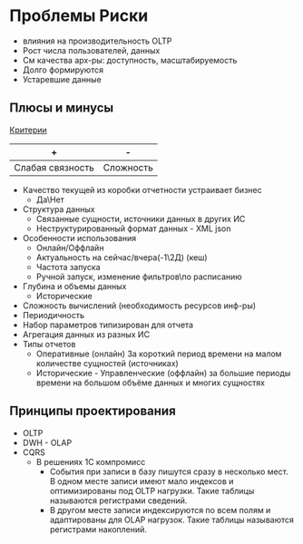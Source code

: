 # Проблемы Риски

* влияния на производительность OLTP
* Рост числа пользователей, данных
* См качества арх-ры: доступность, масштабируемость
* Долго формируются
* Устаревшие данные

## Плюсы и минусы

[Критерии](arch.criteria.md)

| + | - |
| - | - |
| Слабая связность | Сложность |

* Качество текущей из коробки отчетности устраивает бизнес
  * Да\Нет
* Структура данных
  * Связанные сущности, источники данных в других ИС
  * Неструктурированный формат данных - XML json
* Особенности использования
  * Онлайн/Оффлайн
  * Актуальность на сейчас/вчера(-1\2Д) (кеш)
  * Частота запуска
  * Ручной запуск, изменение фильтров\по расписанию
* Глубина и объемы данных 
  * Исторические
* Сложность вычислений (необходимость ресурсов инф-ры)
* Периодичность
* Набор параметров типизирован для отчета
* Агрегация данных из разных ИС
* Типы отчетов
  * Оперативные (онлайн) За короткий период времени на малом количестве сущностей (источниках)
  * Исторические - Управленческие (оффлайн) за большие периоды времени на большом объёме данных и многих сущностях

## Принципы проектирования

* OLTP
* DWH - OLAP
* CQRS
  * В решениях 1С компромисс
    * События при записи в базу пишутся сразу в несколько мест. В одном месте записи имеют мало индексов и оптимизированы под OLTP нагрузки. Такие таблицы называются регистрами сведений.
    * В другом месте записи индексируются по всем полям и адаптированы для OLAP нагрузок. Такие таблицы называются регистрами накоплений.
